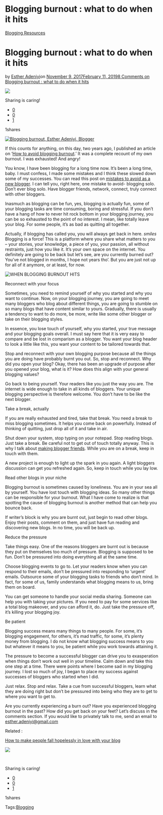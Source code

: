 # Blogging burnout : what to do when it hits

[Blogging Resources](https://estheradeniyi.com/category/blogging-resources/)
# Blogging burnout : what to do when it hits

by [Esther Adeniyi](https://estheradeniyi.com/author/esther-adeniyi/)on [November 9, 2017February 11, 2019](https://estheradeniyi.com/blogging-burnout-what-to-do-when-it-hits/)[8 Comments on Blogging burnout : what to do when it hits](https://estheradeniyi.com/blogging-burnout-what-to-do-when-it-hits/#comments)

![](images\0B2A7y4MjIrfiUkxjcUJSMTZ4V0E.jpeg)

Sharing is caring!

- [0](https://www.facebook.com/sharer/sharer.php?u=https%3A%2F%2Festheradeniyi.com%2Fblogging-burnout-what-to-do-when-it-hits%2F&amp;t=Blogging%20burnout%20%3A%20what%20to%20do%20when%20it%20hits)
- [0](https://twitter.com/intent/tweet?text=Blogging%20burnout%20%3A%20what%20to%20do%20when%20it%20hits&amp;url=https%3A%2F%2Festheradeniyi.com%2Fblogging-burnout-what-to-do-when-it-hits%2F)
- [1](#)

1shares

[![Blogging burnout, Esther Adeniyi, Blogger](images\0B2A7y4MjIrfiUkxjcUJSMTZ4V0E-1024x717.jpeg)](images\0B2A7y4MjIrfiUkxjcUJSMTZ4V0E-1024x717.jpeg)

If this counts for anything, on this day, two years ago, I published an article on &#x2018;[How to avoid blogging burnout](https://www.estheradeniyi.com/how-to-avoid-blogging-burnout).&#x2019; It was a complete recount of my own burnout. I was exhausted! And angry!

You know, I have been blogging for a long time now. It&#x2019;s been a long time, baby. I must confess, I made some mistakes and I think these slowed down some of my successes. You can read this post on [mistakes to avoid as a new blogger](https://www.estheradeniyi.com/3-dumb-mistakes-to-avoid-as-new-blogger). I can tell you, right here, one mistake to avoid- blogging solo. Don&#x2019;t ever blog solo. Have blogger friends, network, connect, truly connect with other bloggers.

Inasmuch as blogging can be fun, yes, blogging is actually fun, some of your blogging tasks are time consuming, boring and stressful. If you don&#x2019;t have a hang of how to never hit rock bottom in your blogging journey, you can be so exhausted to the point of no interest. I mean, like totally leave your blog. For some people, it&#x2019;s as bad as quitting all together.

Actually, if blogging has called you, you will always get back in here. *smiles* Blogging is a force! This is a platform where you share what matters to you &#x2013; your stories, your knowledge, a piece of you, your passion, all without restraints, just how you like it. It&#x2019;s your own space on the internet. You definitely are going to be back but let&#x2019;s see, are you currently burned out? You&#x2019;ve not blogged in months, I hope not years tho&#x2019;. But you are just not up for all of it anymore, or at least, for now.

![WHEN BLOGGING BURNOUT HITS](images\WHEN-BLOGGING-BURNOUT-HITS.png)

Reconnect with your focus&#xA0;

Sometimes, you need to remind yourself of why you started and why you want to continue. Now, on your blogging journey, you are going to meet many bloggers who blog about different things, you are going to stumble on so many blogs that have content similar to yours. Gradually, there is usually a tendency to want to do more, be more, write like some other blogger or take on their blogging styles.

In essence, you lose touch of yourself, why you started, your true message and your blogging goals overall. I must say here that it is very easy to compare and be lost in comparism as a blogger. You want your blog header to look a little like this, you want your content to be tailored towards that.

Stop and reconnect with your own blogging purpose because all the things you are doing have probably burnt you out. So, stop and reconnect. Why did you open your blog? Okay, there has been an upgrade of purpose after you opened your blog, what is it? How does this align with your general blogging values?

Go back to being yourself. Your readers like you just the way you are. The internet is wide enough to take in all kinds of bloggers. Your unique blogging perspective is therefore welcome. You don&#x2019;t have to be like the next blogger.

Take a break, actually

If you are really exhausted and tired, take that break. You need a break to miss blogging sometimes. It helps you come back on powerfully. Instead of thinking of quitting, just drop all of it and take in air.

Shut down your system, stop typing on your notepad. Stop reading blogs. Just take a break. Be careful not to get out of touch totally anyway. This is why I talk about [making blogger friends](https://www.estheradeniyi.com/how-to-connect-with-other-bloggers). While you are on a break, keep in touch with them.

A new project is enough to light up the spark in you again. A light bloggers discussion can get you refreshed again. So, keep in touch while you lay low.

Read other blogs in your niche

Blogging burnout is sometimes caused by loneliness. You are in your sea all by yourself. You have lost touch with blogging ideas. So many other things can be responsible for your burnout. What I have come to realize is that spotting the cause of blogging burnout is another method that can help you bounce back.

If writer&#x2019;s block is why you are burnt out, just begin to read other blogs. Enjoy their posts, comment on them, and just have fun reading and discovering new blogs. In no time, you will be back up.

Reduce the pressure

Take things easy. One of the reasons bloggers are burnt out is because they put on themselves too much of pressure. Blogging is supposed to be fun. Don&#x2019;t be pressured into doing everything all at the same time.

Choose blogging events to go to. Let your readers know when you can respond to their emails, don&#x2019;t be pressured into responding to &#x2018;urgent&#x2019; emails. Outsource some of your blogging tasks to friends who don&#x2019;t mind. In fact, for some of us, family understands what blogging means to us, bring them on board.

You can get someone to handle your social media sharing. Someone can help you with taking your pictures. If you need to pay for some services like a total blog makeover, and you can afford it, do. Just take the pressure off, it&#x2019;s killing your blogging joy.

Be patient&#xA0;

Blogging success means many things to many people. For some, it&#x2019;s blogging engagement, for others, it&#x2019;s mad traffic, for some, it&#x2019;s plenty money from blogging. I do not know what blogging success means to you but whatever it means to you, be patient while you work towards attaining it.

The pressure to become a successful blogger can drive you to exasperation when things don&#x2019;t work out well in your timeline. Calm down and take this one step at a time. There were points where I become sad in my blogging journey. I lost so much of joy, I began to place my success against successes of bloggers who started when I did.

Just relax. Stop and relax. Take a cue from successful bloggers, learn what they are doing right but don&#x2019;t be pressured into being who they are to get to where you want to get to.

Are you currently experiencing a burn out? Have you experienced blogging burnout in the past? How did you get back on your feet? Let&#x2019;s discuss in the comments section. If you would like to privately talk to me, send an email to esther.adeniyi@gmail.com

Related :

[How to make people fall hopelessly in love with your blog](https://www.estheradeniyi.com/how-to-make-people-fall-hopelessly-in)

[![](images\EstherAdeniyi-1.png)](images\EstherAdeniyi-1.png)

&#xA0;

Sharing is caring!

- [0](https://www.facebook.com/sharer/sharer.php?u=https%3A%2F%2Festheradeniyi.com%2Fblogging-burnout-what-to-do-when-it-hits%2F&amp;t=Blogging%20burnout%20%3A%20what%20to%20do%20when%20it%20hits)
- [0](https://twitter.com/intent/tweet?text=Blogging%20burnout%20%3A%20what%20to%20do%20when%20it%20hits&amp;url=https%3A%2F%2Festheradeniyi.com%2Fblogging-burnout-what-to-do-when-it-hits%2F)
- [1](#)

1shares

Tags:[Blogging](https://estheradeniyi.com/tag/blogging/)
